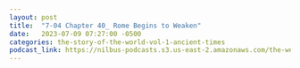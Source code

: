 ```yaml
---
layout: post
title:  "7-04 Chapter 40_ Rome Begins to Weaken"
date:   2023-07-09 07:27:00 -0500
categories: the-story-of-the-world-vol-1-ancient-times
podcast_link: https://nilbus-podcasts.s3.us-east-2.amazonaws.com/the-well-trained-mind/The%20Story%20of%20the%20World%20Vol.%201%20Ancient%20Times/7-04%20Chapter%2040_%20Rome%20Begins%20to%20Weaken.mp3
---
```

